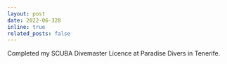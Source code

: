 ```yaml
---
layout: post
date: 2022-06-328
inline: true
related_posts: false
---
```


Completed my SCUBA Divemaster Licence at Paradise Divers in Tenerife.
